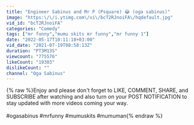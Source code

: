 ```yaml
---
title: "Engineer Sabinus and Mr P (Psquare) 😂 (oga sabinus)"
image: "https:\/\/i.ytimg.com\/vi\/bcT2RJnoiFA\/hqdefault.jpg"
vid_id: "bcT2RJnoiFA"
categories: "Comedy"
tags: ["mr funny","mumu skits mr funny","mr funny 1"]
date: "2022-05-17T10:11:18+03:00"
vid_date: "2021-07-19T08:58:13Z"
duration: "PT3M13S"
viewcount: "775576"
likeCount: "19303"
dislikeCount: ""
channel: "Oga Sabinus"
---
```

{% raw %}Enjoy and please don't forget to LIKE, COMMENT, SHARE, and SUBSCRIBE after watching and also turn on your POST NOTIFICATION to stay updated with more videos coming your way.<br /><br />#ogasabinus #mrfunny #mumuskits #mumuman{% endraw %}
